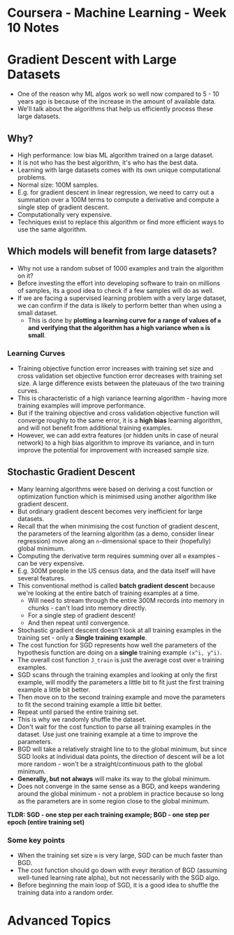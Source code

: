 # Coursera - Machine Learning - Week 10 Notes

# Gradient Descent with Large Datasets
- One of the reason why ML algos work so well now compared to 5 - 10 years ago is because of the increase in the amount of available data.
- We'll talk about the algorithms that help us efficiently process these large datasets.

## Why?
- High performance: low bias ML algorithm trained on a large dataset.
- It is not who has the best algorithm, it's who has the best data.
- Learning with large datasets comes with its own unique computational problems. 
- Normal size: 100M samples.
- E.g. for gradient descent in linear regression, we need to carry out a summation over a 100M terms to compute a derivative and compute a single step of gradient descent.
- Computationally very expensive. 
- Techniques exist to replace this algorithm or find more efficient ways to use the same algorithm.

## Which models will benefit from large datasets?
- Why not use a random subset of 1000 examples and train the algorithm on it?
- Before investing the effort into developing software to train on millions of samples, its a good idea to check if a few samples will do as well.
- If we are facing a supervised learning problem with a very large dataset, we can confirm if the data is likely to perform better than when using a small dataset.
	- This is done by **plotting a learning curve for a range of values of `m` and verifying that the algorithm has a high variance when `m` is small**.

### Learning Curves
- Training objective function error increases with training set size and cross validation set objective function error decreases with training set size. A large difference exists between the plateuaus of the two training curves.
- This is characteristic of a high variance learning algorithm - having more training examples will improve performance.
- But if the training objective and cross validation objective function will converge roughly to the same error, it is a **high bias** learning algorithm, and will not benefit from additional training examples.
- However, we can add extra features (or hidden units in case of neural network) to a high bias algorithm to improve its variance, and in turn improve the potential for improvement with increased sample size.

## Stochastic Gradient Descent
- Many learning algorithms were based on deriving a cost function or optimization function which is minimised using another algorithm like gradient descent.
- But ordinary gradient descent becomes very inefficient for large datasets.
- Recall that the when minimising the cost function of gradient descent, the parameters of the learning algorithm (as a demo, consider linear regression) move along an `n`-dimensional space to their (hopefully) global minimum. 
- Computing the derivative term requires summing over all `m` examples - can be very expensive. 
- E.g. 300M people in the US census data, and the data itself will have several features.
- This conventional method is called **batch gradient descent** because we're looking at the entire batch of training examples at a time.
	- Will need to stream through the entire 300M records into memory in chunks - can't load into memory directly. 
	- For a single step of gradient descent!
	- And then repeat until convergence.
- Stochastic gradient descent doesn't look at all training examples in the training set - only a **Single training example**.
- The cost function for SGD represents how well the parameters of the hypothesis function are doing on a **single** training example `(x^i, y^i)`.
- The overall cost function `J_train` is just the average cost over `m` training examples.
- SGD scans through the training examples and looking at only the first example, will modify the parameters a little bit to fit just the first training example a little bit better. 
- Then move on to the second training example and move the parameters to fit the second training example a little bit better.
- Repeat until parsed the entire training set. 
- This is why we randomly shuffle the dataset. 
- Don't wait for the cost function to parse all training examples in the dataset. Use just one training example at a time to improve the parameters.
- BGD will take a relatively straight line to to the global minimum, but since SGD looks at individual data points, the direction of descent will be a lot more random - won't be a straight/continuous path to the global minimum. 
- **Generally, but not always** will make its way to the global minimum.
- Does not converge in the same sense as a BGD, and keeps wandering around the global minimum - not a problem in practice because so long as the parameters are in some region close to the global minimum.

**TLDR: SGD - one step per each training example; BGD - one step per epoch (entire training set)**

### Some key points
- When the training set size `m` is very large, SGD can be much faster than BGD.
- The cost function should go down with eveyr iteration of BGD (assuming well-tuned learning rate alpha), but not necessarily with the SGD algo.
- Before beginning the main loop of SGD, it is a good idea to shuffle the training data into a random order.

# Advanced Topics